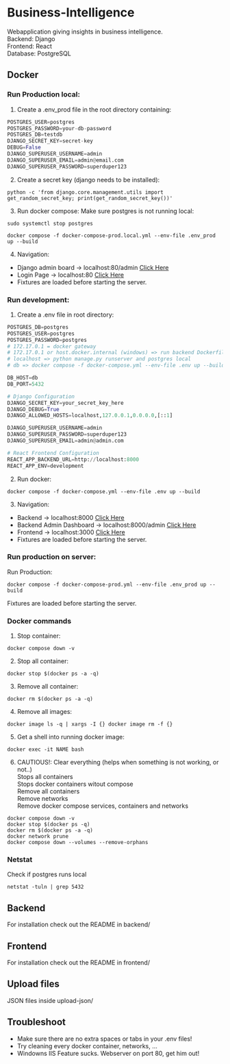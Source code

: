 # Business-Intelligence
Webapplication giving insights in business intelligence.\
Backend: Django\
Frontend: React\
Database: PostgreSQL

## Docker
### Run Production local:
1. Create a .env_prod file in the root directory containing:
```python
POSTGRES_USER=postgres
POSTGRES_PASSWORD=your-db-password
POSTGRES_DB=testdb
DJANGO_SECRET_KEY=secret-key
DEBUG=False
DJANGO_SUPERUSER_USERNAME=admin
DJANGO_SUPERUSER_EMAIL=admin@email.com
DJANGO_SUPERUSER_PASSWORD=superduper123
```

2. Create a secret key (django needs to be installed):
```console
python -c 'from django.core.management.utils import get_random_secret_key; print(get_random_secret_key())'
```

3. Run docker compose:
Make sure postgres is not running local:
```console
sudo systemctl stop postgres
```

```console
docker compose -f docker-compose-prod.local.yml --env-file .env_prod up --build
```

4. Navigation:
- Django admin board -> localhost:80/admin [Click Here](http://localhost:80/admin)
- Login Page -> localhost:80 [Click Here](http://localhost:80)
- Fixtures are loaded before starting the server.

### Run development:
1. Create a .env file in root directory:
```python
POSTGRES_DB=postgres
POSTGRES_USER=postgres
POSTGRES_PASSWORD=postgres
# 172.17.0.1 = docker gateway
# 172.17.0.1 or host.docker.internal (windows) => run backend Dockerfile and postgres local
# localhost => python manage.py runserver and postgres local
# db => docker compose -f docker-compose.yml --env-file .env up --build

DB_HOST=db
DB_PORT=5432                  

# Django Configuration
DJANGO_SECRET_KEY=your_secret_key_here
DJANGO_DEBUG=True
DJANGO_ALLOWED_HOSTS=localhost,127.0.0.1,0.0.0.0,[::1]

DJANGO_SUPERUSER_USERNAME=admin
DJANGO_SUPERUSER_PASSWORD=superduper123
DJANGO_SUPERUSER_EMAIL=admin@admin.com

# React Frontend Configuration
REACT_APP_BACKEND_URL=http://localhost:8000
REACT_APP_ENV=development

```

2. Run docker:
```console
docker compose -f docker-compose.yml --env-file .env up --build
```

3. Navigation:
- Backend -> localhost:8000 [Click Here](http://localhost:8000)
- Backend Admin Dashboard -> localhost:8000/admin [Click Here](http://localhost:8000/admin)
- Frontend -> localhost:3000 [Click Here](http://localhost:3000)
- Fixtures are loaded before starting the server.


### Run production on server:
Run Production:
```console
docker compose -f docker-compose-prod.yml --env-file .env_prod up --build
```
Fixtures are loaded before starting the server.

### Docker commands
1. Stop container:
```console
docker compose down -v
```

2. Stop all container:
```console
docker stop $(docker ps -a -q)
```

3. Remove all container:
```console
docker rm $(docker ps -a -q)
```

4. Remove all images:
```console
docker image ls -q | xargs -I {} docker image rm -f {}
```

5. Get a shell into running docker image:
```console
docker exec -it NAME bash
```

6. CAUTIOUS!:
Clear everything (helps when something is not working, or not..)\
Stops all containers\
Stops docker containers witout compose\
Remove all containers\
Remove networks\
Remove docker compose services, containers and networks
```console
docker compose down -v
docker stop $(docker ps -q)
docker rm $(docker ps -a -q)
docker network prune
docker compose down --volumes --remove-orphans
```


### Netstat
Check if postgres runs local
```console
netstat -tuln | grep 5432
```

## Backend
For installation check out the README in backend/

## Frontend
For installation check out the README in frontend/

## Upload files
JSON files inside upload-json/

## Troubleshoot
- Make sure there are no extra spaces or tabs in your .env files!
- Try cleaning every docker container, networks, ...
-  Windowns IIS Feature sucks. Webserver on port 80, get him out!
